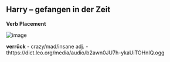 Harry – gefangen in der Zeit
----------------------------

**Verb Placement**

![image](https://user-images.githubusercontent.com/2181212/123672635-d26f9780-d83f-11eb-8fb6-0f50a3711e52.png)

**verrück** - crazy/mad/insane  adj. - thttps://dict.leo.org/media/audio/b2awn0JU7h-ykaUiTOHnIQ.ogg
